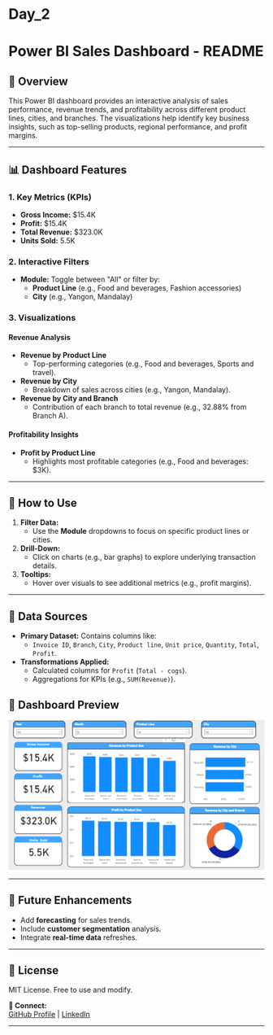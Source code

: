 # Day_2

# **Power BI Sales Dashboard - README**

## **📌 Overview**  
This Power BI dashboard provides an interactive analysis of sales performance, revenue trends, and profitability across different product lines, cities, and branches. The visualizations help identify key business insights, such as top-selling products, regional performance, and profit margins.

---

## **📊 Dashboard Features**  
### **1. Key Metrics (KPIs)**  
- **Gross Income:** $15.4K  
- **Profit:** $15.4K  
- **Total Revenue:** $323.0K  
- **Units Sold:** 5.5K  

### **2. Interactive Filters**  
- **Module:** Toggle between "All" or filter by:  
  - **Product Line** (e.g., Food and beverages, Fashion accessories)  
  - **City** (e.g., Yangon, Mandalay)  

### **3. Visualizations**  
#### **Revenue Analysis**  
- **Revenue by Product Line**  
  - Top-performing categories (e.g., Food and beverages, Sports and travel).  
- **Revenue by City**  
  - Breakdown of sales across cities (e.g., Yangon, Mandalay).  
- **Revenue by City and Branch**  
  - Contribution of each branch to total revenue (e.g., 32.88% from Branch A).  

#### **Profitability Insights**  
- **Profit by Product Line**  
  - Highlights most profitable categories (e.g., Food and beverages: $3K).  

---

## **🔧 How to Use**  
1. **Filter Data:**  
   - Use the **Module** dropdowns to focus on specific product lines or cities.  
2. **Drill-Down:**  
   - Click on charts (e.g., bar graphs) to explore underlying transaction details.  
3. **Tooltips:**  
   - Hover over visuals to see additional metrics (e.g., profit margins).  

---

## **📂 Data Sources**  
- **Primary Dataset:** Contains columns like:  
  - `Invoice ID`, `Branch`, `City`, `Product line`, `Unit price`, `Quantity`, `Total`, `Profit`.  
- **Transformations Applied:**  
  - Calculated columns for `Profit` (`Total - cogs`).  
  - Aggregations for KPIs (e.g., `SUM(Revenue)`).  

## **🎨 Dashboard Preview**  
![Dashboard Screenshot](./image.png)  

---

## **🚀 Future Enhancements**  
- Add **forecasting** for sales trends.  
- Include **customer segmentation** analysis.  
- Integrate **real-time data** refreshes.  

---

## **📜 License**  
MIT License. Free to use and modify.  

**🔗 Connect:**  
[GitHub Profile](https://github.com/divyakalbande) | [LinkedIn](https://www.linkedin.com/in/divya-kalbande-5ab438259/)  

--- 
